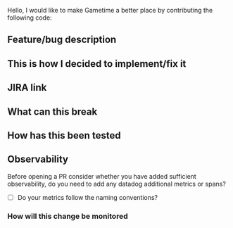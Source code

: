 Hello, I would like to make Gametime a better place by contributing the following code:

## Feature/bug description

## This is how I decided to implement/fix it

## JIRA link

## What can this break

## How has this been tested

## Observability

Before opening a PR consider whether you have added sufficient observability, do you need to add any datadog additional metrics or spans?

- [ ] Do your metrics follow the naming conventions?

### How will this change be monitored

